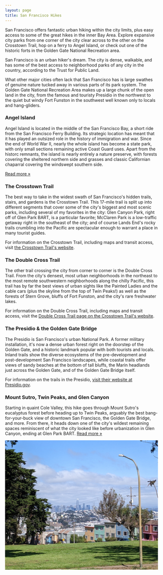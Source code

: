 ```yaml
---
layout: page
title: San Francisco Hikes
---
```


<p class="message">
    San Francisco offers fantastic urban hiking within the city limits, plus easy access to some of the great hikes in the inner Bay Area. Explore expansive city parks from one corner of the city clear across to the other on the Crosstown Trail, hop on a ferry to Angel Island, or check out one of the historic forts in the Golden Gate National Recreation area.
</p>

San Francisco is an urban hiker's dream. The city is dense, walkable, and has some of the best access to neighborhood parks of any city in the country, according to the Trust for Public Land.

What other major cities often lack that San Francisco has is large swathes of genuine nature tucked away in various parts of its park system. The Golden Gate National Recreation Area makes up a large chunk of the open land in the city, from the famous and touristy Presidio in the northwest to the quiet but windy Fort Funston in the southwest well known only to locals and hang-gliders.

### Angel Island

Angel Island is located in the middle of the San Francisco Bay, a short ride from the San Francisco Ferry Building. Its strategic location has meant that it has played an outsized role in the history of immigration and war. Since the end of World War II, nearly the whole island has become a state park, with only small sections remaining active Coast Guard uses. Apart from the historc remnants, the island is nearly entirely a nature preserve, with forests covering the sheltered northern side and grasses and classic Californian chaparral covering the windswept southern side.

<a href="/hikes/angel-island">Read&nbsp;more&nbsp;»</a>

### The Crosstown Trail

The best way to take in the widest swath of San Francisco's hidden trails, stairs, and gardens is the Crosstown Trail. This 17-mile trail is split up into different segments that cover some of the city's biggest and most scenic parks, including several of my favorites in the city: Glen Canyon Park, right off of Glen Park BART, is a particular favorite; McClaren Park is a low-traffic getaway right in the southeast of the city; and of course Lands End's rocky trails crumbling into the Pacific are spectacular enough to warrant a place in many tourist guides.

For information on the Crosstown Trail, including maps and transit access, visit [the Crosstown Trail's website](https://crosstowntrail.org/crosstown-trail/).

### The Double Cross Trail

The other trail crossing the city from corner to corner is the Double Cross Trail. From the city's densest, most urban neighborhoods in the northeast to the most remote southwestern neighborhoods along the chilly Pacific, this trail has by far the best views of urban sights like the Painted Ladies and the cable cars (plus the skyline from the top of Twin Peaks!) as well as the forests of Stern Grove, bluffs of Fort Funston, and the city's rare freshwater lakes.

For information on the Double Cross Trail, including maps and transit access, visit the [Double Cross Trail page on the Crosstown Trail's website](https://crosstowntrail.org/double-cross-trail/).

### The Presidio & the Golden Gate Bridge

The Presidio is San Francisco's urban National Park. A former military installation, it's now a dense urban forest right on the doorstep of the Golden Gate, and a historic landmark popular with both tourists and locals. Inland trails show the diverse ecosystems of the pre-development and post-development San Francisco landscapes, while coastal trails offer views of sandy beaches at the bottom of tall bluffs, the Marin headlands just across the Golden Gate, and of the Golden Gate Bridge itself.

For information on the trails in the Presidio, [visit their website at Presidio.gov](https://presidio.gov/explore/trails).

### Mount Sutro, Twin Peaks, and Glen Canyon

Starting in quaint Cole Valley, this hike goes through Mount Sutro's eucalyptus forest before heading up to Twin Peaks, arguably the best bang-for-your-buck view of downtown San Francisco, the Golden Gate Bridge, and more. From there, it heads down one of the city's wildest remaining spaces reminiscent of what the city looked like before urbanization in Glen Canyon, ending at Glen Park BART. <a href="/hikes/sutro-glen-canyon">Read&nbsp;more&nbsp;»</a>

<img class="region-image infobox" src="/assets/san-francisco.jpg">
